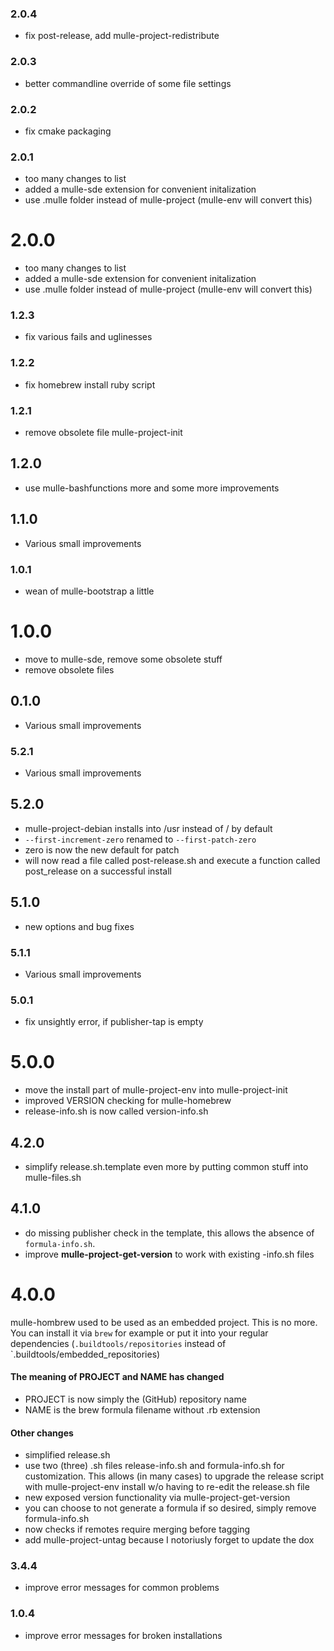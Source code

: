 ### 2.0.4

* fix post-release, add mulle-project-redistribute

### 2.0.3

* better commandline override of some file settings

### 2.0.2

* fix cmake packaging

### 2.0.1

* too many changes to list
* added a mulle-sde extension for convenient initalization
* use .mulle folder instead of mulle-project (mulle-env will convert this)

# 2.0.0

* too many changes to list
* added a mulle-sde extension for convenient initalization
* use .mulle folder instead of mulle-project (mulle-env will convert this)


### 1.2.3

* fix various fails and uglinesses

### 1.2.2

* fix homebrew install ruby script

### 1.2.1

* remove obsolete file mulle-project-init

## 1.2.0

* use mulle-bashfunctions more and some more improvements


## 1.1.0

* Various small improvements


### 1.0.1

* wean of mulle-bootstrap a little

# 1.0.0

* move to mulle-sde, remove some obsolete stuff
* remove obsolete files


## 0.1.0

* Various small improvements


### 5.2.1

* Various small improvements

## 5.2.0

* mulle-project-debian installs into /usr instead of / by default
* `--first-increment-zero` renamed to `--first-patch-zero`
* zero is now the new default for patch
* will now read a file called post-release.sh and execute a function called post_release on a successful install


## 5.1.0

* new options and bug fixes


### 5.1.1

* Various small improvements

### 5.0.1

* fix unsightly error, if publisher-tap is empty

# 5.0.0

* move the install part of mulle-project-env into mulle-project-init
* improved VERSION checking for mulle-homebrew
* release-info.sh is now called version-info.sh


## 4.2.0

* simplify release.sh.template even more by putting common stuff into mulle-files.sh

## 4.1.0

* do missing publisher check in the template, this allows the absence of
`formula-info.sh`.
* improve **mulle-project-get-version** to work with existing -info.sh files


# 4.0.0

mulle-hombrew used to be used as an embedded project. This is no more.
You can install it via `brew` for example or put it into your regular
dependencies (`.buildtools/repositories` instead of
`.buildtools/embedded_repositories)


#### The meaning of PROJECT and NAME has changed

* PROJECT is now simply the (GitHub) repository name
* NAME is the brew formula filename without .rb extension

#### Other changes

* simplified release.sh
* use two (three) .sh files release-info.sh and formula-info.sh for customization. This allows (in many cases) to upgrade the release script with mulle-project-env install w/o having to re-edit the release.sh file
* new exposed version functionality via mulle-project-get-version
* you can choose to not generate a formula if so desired, simply remove formula-info.sh
* now checks if remotes require merging before tagging
* add mulle-project-untag because I notoriusly forget to update the dox

### 3.4.4

* improve error messages for common problems

### 1.0.4

* improve error messages for broken installations
